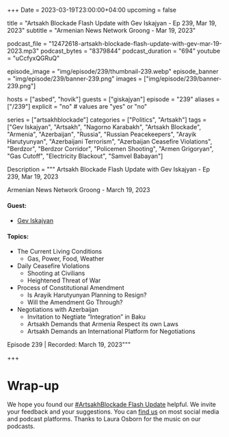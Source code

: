 +++
Date = 2023-03-19T23:00:00+04:00
upcoming = false

title = "Artsakh Blockade Flash Update with Gev Iskajyan - Ep 239, Mar 19, 2023"
subtitle = "Armenian News Network Groong - Mar 19, 2023"

podcast_file = "12472618-artsakh-blockade-flash-update-with-gev-mar-19-2023.mp3"
podcast_bytes = "8379844"
podcast_duration = "694"
youtube = "uCcfyxQGRuQ"

episode_image = "img/episode/239/thumbnail-239.webp"
episode_banner = "img/episode/239/banner-239.png"
images = ["img/episode/239/banner-239.png"]

hosts = ["asbed", "hovik"]
guests = ["giskajyan"]
episode = "239"
aliases = ["/239"]
explicit = "no" # values are "yes" or "no"


series = ["artsakhblockade"]
categories = ["Politics", "Artsakh"]
tags = ["Gev Iskajyan", "Artsakh", "Nagorno Karabakh", "Artsakh Blockade", "Armenia", "Azerbaijan", "Russia", "Russian Peacekeepers", "Arayik Harutyunyan", "Azerbaijani Terrorism", "Azerbaijan Ceasefire Violations", "Berdzor", "Berdzor Corridor", "Policemen Shooting", "Armen Grigoryan", "Gas Cutoff", "Electricity Blackout", "Samvel Babayan"]

Description = """
Artsakh Blockade Flash Update with Gev Iskajyan - Ep 239, Mar 19, 2023

Armenian News Network Groong - March 19, 2023

#### Guest: 
* [Gev Iskajyan](/guest/giskajyan)

#### Topics:
* The Current Living Conditions
    * Gas, Power, Food, Weather
* Daily Ceasefire Violations
    * Shooting at Civilians
    * Heightened Threat of War
* Process of Constitutional Amendment
    * Is Arayik Harutyunyan Planning to Resign?
    * Will the Amendment Go Through?
* Negotiations with Azerbaijan
    * Invitation to Negtiate “Integration” in Baku
    * Artsakh Demands that Armenia Respect its own Laws
    * Artsakh Demands an International Platform for Negotiations

Episode 239 | Recorded: March 19, 2023"""

+++

# Wrap-up

We hope you found our [#ArtsakhBlockade Flash Update](https://podcasts.groong.org/) helpful. We invite your feedback and your suggestions. You can [find us](https://linktr.ee/groong) on most social media and podcast platforms. Thanks to Laura Osborn for the music on our podcasts.

